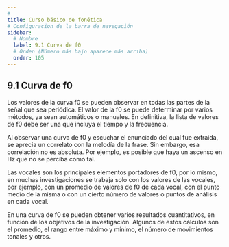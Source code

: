```yaml
---
# 
title: Curso básico de fonética
# Configuracion de la barra de navegación
sidebar:
  # Nombre
  label: 9.1 Curva de f0
  # Orden (Número más bajo aparece más arriba)
  order: 105
---
```

## 9.1 Curva de f0

Los valores de la curva f0 se pueden observar en todas las partes de la señal que sea periódica. El valor de la f0 se puede determinar por varios métodos, ya sean automáticos o manuales. En definitiva, la lista de valores de f0 debe ser una que incluya el tiempo y la frecuencia.

Al observar una curva de f0 y escuchar el enunciado del cual fue extraída, se aprecia un correlato con la melodía de la frase. Sin embargo, esa correlación no es absoluta. Por ejemplo, es posible que haya un ascenso en Hz que no se perciba como tal.

Las vocales son los principales elementos portadores de f0, por lo mismo, en muchas investigaciones se trabaja solo con los valores de las vocales, por ejemplo, con un promedio de valores de f0 de cada vocal, con el punto medio de la misma o con un cierto número de valores o puntos de análisis en cada vocal.

En una curva de f0 se pueden obtener varios resultados cuantitativos, en función de los objetivos de la investigación. Algunos de estos cálculos son el promedio, el rango entre máximo y mínimo, el número de movimientos tonales y otros.




